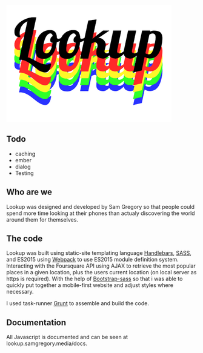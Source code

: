![Lookup](logo.png)

## Todo
- caching
- ember
- dialog
- Testing

## Who are we

Lookup was designed and developed by Sam Gregory so that people could spend more time looking at their phones than actualy discovering the world around them for themselves.

## The code

Lookup was built using static-site templating language [Handlebars](http://handlebarsjs.com/), [SASS](http://sass-lang.com/), and ES2015 using [Webpack](https://webpack.github.io/) to use ES2015 module definition system. Interacting with the Foursquare API using AJAX to retrieve the most popular places in a given location, plus the users current location (on local server as https is required). With the help of [Bootstrap-sass](http://getbootstrap.com/) so that i was able to quickly put together a mobile-first website and adjust styles where necessary. 

I used task-runner [Grunt](http://gruntjs.com/) to assemble and build the code.

## Documentation

All Javascript is documented and can be seen at lookup.samgregory.media/docs.

